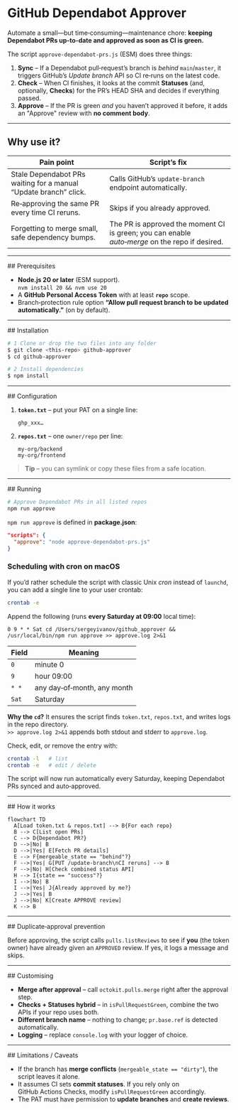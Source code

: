 # GitHub Dependabot Approver

Automate a small—but time‑consuming—maintenance chore: **keeping Dependabot PRs up‑to‑date and approved as soon as CI is green.**

The script `approve-dependabot-prs.js` (ESM) does three things:

1. **Sync** – If a Dependabot pull‑request’s branch is _behind_ `main`/`master`, it triggers GitHub’s *Update branch* API so CI re‑runs on the latest code.
2. **Check** – When CI finishes, it looks at the commit **Statuses** (and, optionally, **Checks**) for the PR’s HEAD SHA and decides if everything passed.
3. **Approve** – If the PR is green *and* you haven’t approved it before, it adds an "Approve" review with **no comment body**.

---

## Why use it?

| Pain point | Script’s fix |
|------------|--------------|
| Stale Dependabot PRs waiting for a manual “Update branch” click. | Calls GitHub’s `update-branch` endpoint automatically. |
| Re‑approving the same PR every time CI reruns. | Skips if you already approved. |
| Forgetting to merge small, safe dependency bumps. | The PR is approved the moment CI is green; you can enable _auto‑merge_ on the repo if desired. |

---

## Prerequisites

* **Node.js 20 or later** (ESM support).  
  `nvm install 20 && nvm use 20`
* A **GitHub Personal Access Token** with at least **`repo`** scope.
* Branch‑protection rule option **“Allow pull request branch to be updated automatically.”** (on by default).

---

## Installation

```bash
# 1 Clone or drop the two files into any folder
$ git clone <this‑repo> github‑approver
$ cd github‑approver

# 2 Install dependencies
$ npm install
```

---

## Configuration

1. **`token.txt`** – put your PAT on a single line:
   ```text
   ghp_xxx…
   ```
2. **`repos.txt`** – one `owner/repo` per line:
   ```text
   my‑org/backend
   my‑org/frontend
   ```

> **Tip** – you can symlink or copy these files from a safe location.

---

## Running

```bash
# Approve Dependabot PRs in all listed repos
npm run approve
```

`npm run approve` is defined in **package.json**:
```json
"scripts": {
  "approve": "node approve-dependabot-prs.js"
}
```

### Scheduling with **cron** on macOS

If you’d rather schedule the script with classic Unix *cron* instead of `launchd`, you can add a single line to your user crontab:

```bash
crontab -e
```

Append the following (runs **every Saturday at 09:00** local time):

```cron
0 9 * * Sat cd /Users/sergeyivanov/github_approver && /usr/local/bin/npm run approve >> approve.log 2>&1
```

| Field | Meaning |
|-------|---------|
| `0`   | minute 0 |
| `9`   | hour 09:00 |
| `* *` | any day‑of‑month, any month |
| `Sat` | Saturday |

**Why the `cd`?** It ensures the script finds `token.txt`, `repos.txt`, and writes logs in the repo directory.  
`>> approve.log 2>&1` appends both stdout and stderr to `approve.log`.

Check, edit, or remove the entry with:

```bash
crontab -l   # list
crontab -e   # edit / delete
```

The script will now run automatically every Saturday, keeping Dependabot PRs synced and auto‑approved.

---

## How it works

```mermaid
flowchart TD
  A[Load token.txt & repos.txt] --> B{For each repo}
  B --> C[List open PRs]
  C --> D{Dependabot PR?}
  D -->|No| B
  D -->|Yes| E[Fetch PR details]
  E --> F{mergeable_state == "behind"?}
  F -->|Yes| G[PUT /update‑branch\nCI reruns] --> B
  F -->|No| H[Check combined status API]
  H --> I{state == "success"?}
  I -->|No| B
  I -->|Yes| J{Already approved by me?}
  J -->|Yes| B
  J -->|No| K[Create APPROVE review]
  K --> B
```

---

## Duplicate‑approval prevention

Before approving, the script calls `pulls.listReviews` to see if **you** (the token owner) have already given an `APPROVED` review. If yes, it logs a message and skips.

---

## Customising

* **Merge after approval** – call `octokit.pulls.merge` right after the approval step.
* **Checks + Statuses hybrid** – in `isPullRequestGreen`, combine the two APIs if your repo uses both.
* **Different branch name** – nothing to change; `pr.base.ref` is detected automatically.
* **Logging** – replace `console.log` with your logger of choice.

---

## Limitations / Caveats

* If the branch has **merge conflicts** (`mergeable_state == "dirty"`), the script leaves it alone.
* It assumes CI sets **commit statuses**. If you rely only on GitHub Actions Checks, modify `isPullRequestGreen` accordingly.
* The PAT must have permission to **update branches** and **create reviews**.

